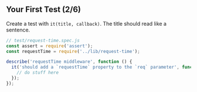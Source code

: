 ## Your First Test (2/6)

Create a test with `it(title, callback)`.  The title should read like a sentence.


```js
// test/request-time.spec.js
const assert = require('assert'); 
const requestTime = require('../lib/request-time');

describe('requestTime middleware', function () {
  it('should add a `requestTime` property to the `req` parameter', function () {
    // do stuff here
  });
});
```
